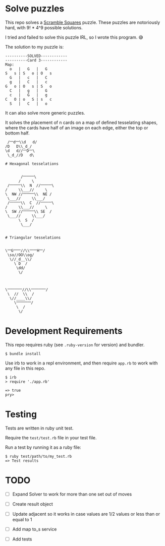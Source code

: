 # Solve puzzles

This repo solves a [Scramble Squares](https://www.amazon.com/B-Dazzle-Scramble-Squares-Kittens/dp/B000021Z0M) puzzle.  These puzzles are notoriously hard, with 9! * 4^9 possible solutions.

I tried and failed to solve this puzzle IRL, so I wrote this program. 😅


The solution to my puzzle is:

```
----------SOLVED------------
----------Card 3------------
Map:
  o   |   G   |   G  
S   s | S   o | O   s
  G   |   c   |   C  
  g   |   C   |   c  
G   o | O   s | S   o
  C   |   g   |   G  
  c   |   G   |   g  
C   O | o   S | s   c
  S   |   C   |   o 

```


It can also solve more generic puzzles.

It solves the placement of n cards on a map of defined tesselating shapes, where the cards have half of an image on each edge, either the top or bottom half.

```
 /⎻d⎻\\d   d/
/D   D\\_d_/
\d   d//⎻D⎻\
 \_d_//D   d\

# Hexagonal tesselations


       /⎻⎻⎻\
      /     \
 /⎻⎻⎻\\  N  //⎻⎻⎻\
/     \\___//     \
\  NW //⎻⎻⎻\\  NE /
 \___//     \\___/
 /⎻⎻⎻\\  C  //⎻⎻⎻\
/     \\___//     \
\  SW //⎻⎻⎻\\ SE  /
 \___//     \\___/
      \  S  /
       \___/


# Triangular tesselations


\⎻G⎻⎻//\\⎻⎻H⎻/
 \so//OO\\og/
  \//_d__\\/
    \ D  /
     \dd/
      \/



\⎻⎻⎻⎻//\\⎻⎻⎻⎻/
 \  //  \\  /
  \//____\\/
    \⎻⎻⎻⎻/
     \  /
      \/
```


# Development Requirements

This repo requires ruby (see `.ruby-version` for version) and bundler.

`$ bundle install`


Use irb to work in a repl environment, and then require `app.rb` to work with any file in this repo.

```
$ irb
> require './app.rb'

=> true
pry>

```

# Testing

Tests are written in ruby unit test.

Require the `test/test.rb` file in your test file.

Run a test by running it as a ruby file:

```
$ ruby test/path/to/my_test.rb
=> Test results
```

# TODO

- [ ] Expand Solver to work for more than one set out of moves
- [ ] Create result object
- [ ] Update adjacent so it works in case values are 1/2 values or less than or equal to 1
- [ ] Add map to_s service
- [ ] Add tests


